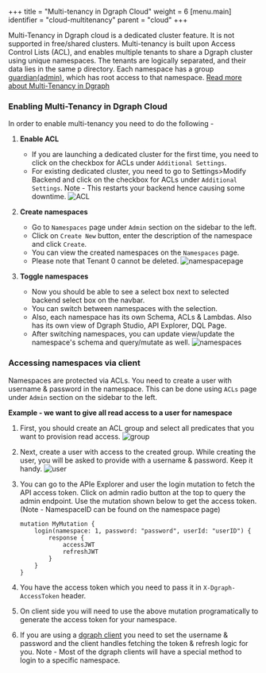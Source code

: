 +++
title = "Multi-tenancy in Dgraph Cloud"
weight = 6
[menu.main]
    identifier = "cloud-multitenancy"
    parent = "cloud"
+++

Multi-Tenancy in Dgraph cloud is a dedicated cluster feature. It is not supported in free/shared clusters. Multi-tenancy is built upon Access Control Lists (ACL), and enables multiple tenants to share a Dgraph cluster using unique namespaces. The tenants are logically separated, and their data lies in the same p directory. Each namespace has a group [guardian(admin)](https://dgraph.io/docs/enterprise-features/multitenancy/#guardians-of-the-galaxy), which has root access to that namespace. [Read more about Multi-Tenancy in Dgraph](https://dgraph.io/docs/enterprise-features/multitenancy/)

### Enabling Multi-Tenancy in Dgraph Cloud
In order to enable multi-tenancy you need to do the following - 

1. **Enable ACL**
    - If you are launching a dedicated cluster for the first time, you need to click on the checkbox for ACLs under `Additional Settings`.
    - For existing dedicated cluster, you need to go to Settings>Modify Backend and click on the checkbox for ACLs under `Additional Settings`. Note - This restarts your backend hence causing some downtime. 
    ![ACL](/images/multitenancy/acl.png)

2. **Create namespaces**
    - Go to `Namespaces` page under `Admin` section on the sidebar to the left.
    - Click on `Create New` button, enter the description of the namespace and click `Create`.
    - You can view the created namespaces on the `Namespaces` page.
    - Please note that Tenant 0 cannot be deleted.
    ![namespacepage](/images/multitenancy/namespacepage.png)

3. **Toggle namespaces**
    - Now you should be able to see a select box next to selected backend select box on the navbar.
    - You can switch between namespaces with the selection.
    - Also, each namespace has its own Schema, ACLs & Lambdas. Also has its own view of Dgraph Studio, API Explorer, DQL Page.
    - After switching namespaces, you can update view/update the namespace's schema and query/mutate as well.
    ![namespaces](/images/multitenancy/namespaces.png)

### Accessing namespaces via client
Namespaces are protected via ACLs. You need to create a user with username & password in the namespace. This can be done using `ACLs` page under `Admin` section on the sidebar to the left.

**Example - we want to give all read access to a user for namespace**

1. First, you should create an ACL group and select all predicates that you want to provision read access.
    ![group](/images/multitenancy/group.png)
2. Next, create a user with access to the created group. While creating the user, you will be asked to provide with a username & password. Keep it handy.
    ![user](/images/multitenancy/user.png)
3. You can go to the APIe Explorer and user the login mutation to fetch the API access token. Click on admin radio button at the top to query the admin endpoint. Use the mutation shown below to get the access token.
    (Note - NamespaceID can be found on the namespace page)
    ```
    mutation MyMutation {
        login(namespace: 1, password: "password", userId: "userID") {
            response {
                accessJWT
                refreshJWT
            }
        }
    }

    ```
    

4. You have the access token which you need to pass it in `X-Dgraph-AccessToken` header.
5. On client side you will need to use the above mutation programatically to generate the access token for your namespace. 
6. If you are using a [dgraph client](https://dgraph.io/docs/clients/) you need to set the username & password and the client handles fetching the token & refresh logic for you. 
Note - Most of the dgraph clients will have a special method to login to a specific namespace. 

    

